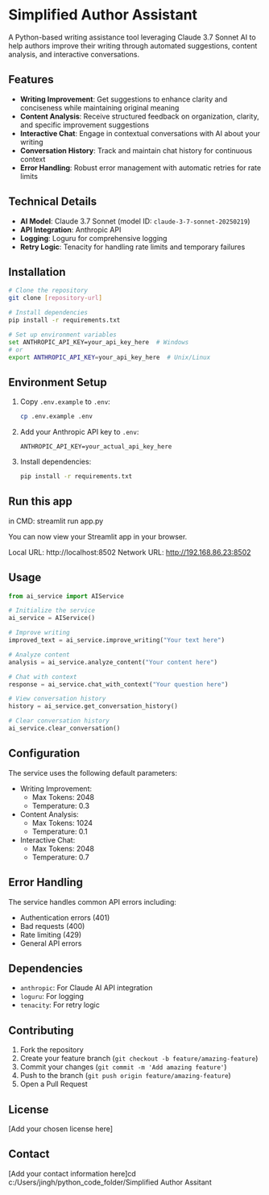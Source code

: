 # Simplified Author Assistant

A Python-based writing assistance tool leveraging Claude 3.7 Sonnet AI to help authors improve their writing through automated suggestions, content analysis, and interactive conversations.

## Features

- **Writing Improvement**: Get suggestions to enhance clarity and conciseness while maintaining original meaning
- **Content Analysis**: Receive structured feedback on organization, clarity, and specific improvement suggestions
- **Interactive Chat**: Engage in contextual conversations with AI about your writing
- **Conversation History**: Track and maintain chat history for continuous context
- **Error Handling**: Robust error management with automatic retries for rate limits

## Technical Details

- **AI Model**: Claude 3.7 Sonnet (model ID: `claude-3-7-sonnet-20250219`)
- **API Integration**: Anthropic API
- **Logging**: Loguru for comprehensive logging
- **Retry Logic**: Tenacity for handling rate limits and temporary failures

## Installation

```bash
# Clone the repository
git clone [repository-url]

# Install dependencies
pip install -r requirements.txt

# Set up environment variables
set ANTHROPIC_API_KEY=your_api_key_here  # Windows
# or
export ANTHROPIC_API_KEY=your_api_key_here  # Unix/Linux
```

## Environment Setup

1. Copy `.env.example` to `.env`:
   ```bash
   cp .env.example .env
   ```

2. Add your Anthropic API key to `.env`:
   ```plaintext
   ANTHROPIC_API_KEY=your_actual_api_key_here
   ```

3. Install dependencies:
   ```bash
   pip install -r requirements.txt
   ```

## Run this app
in CMD: 
streamlit run app.py

  You can now view your Streamlit app in your browser.

  Local URL: http://localhost:8502
  Network URL: http://192.168.86.23:8502



## Usage




```python
from ai_service import AIService

# Initialize the service
ai_service = AIService()

# Improve writing
improved_text = ai_service.improve_writing("Your text here")

# Analyze content
analysis = ai_service.analyze_content("Your content here")

# Chat with context
response = ai_service.chat_with_context("Your question here")

# View conversation history
history = ai_service.get_conversation_history()

# Clear conversation history
ai_service.clear_conversation()
```

## Configuration

The service uses the following default parameters:

- Writing Improvement:
  - Max Tokens: 2048
  - Temperature: 0.3
- Content Analysis:
  - Max Tokens: 1024
  - Temperature: 0.1
- Interactive Chat:
  - Max Tokens: 2048
  - Temperature: 0.7

## Error Handling

The service handles common API errors including:
- Authentication errors (401)
- Bad requests (400)
- Rate limiting (429)
- General API errors

## Dependencies

- `anthropic`: For Claude AI API integration
- `loguru`: For logging
- `tenacity`: For retry logic

## Contributing

1. Fork the repository
2. Create your feature branch (`git checkout -b feature/amazing-feature`)
3. Commit your changes (`git commit -m 'Add amazing feature'`)
4. Push to the branch (`git push origin feature/amazing-feature`)
5. Open a Pull Request

## License

[Add your chosen license here]

## Contact

[Add your contact information here]cd c:/Users/jingh/python_code_folder/Simplified Author Assitant